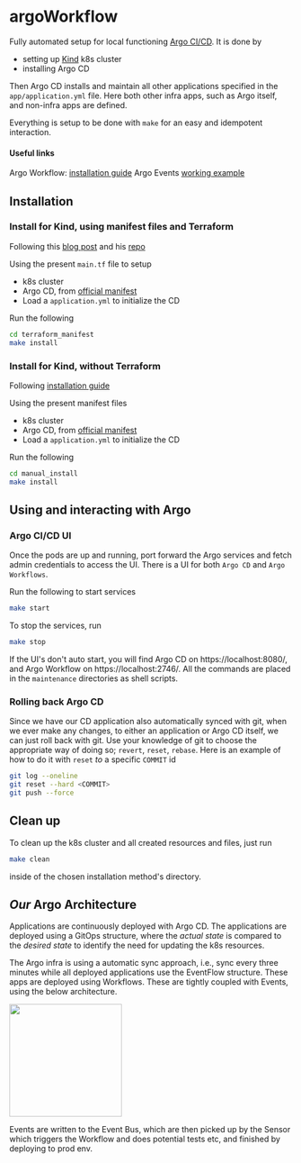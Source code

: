 # argoWorkflow
Fully automated setup for local functioning [Argo CI/CD](https://argoproj.github.io/). It is done by
* setting up [Kind](https://kind.sigs.k8s.io/) k8s cluster
* installing Argo CD

Then Argo CD installs and maintain all other applications specified in the `app/application.yml` file. Here both other infra apps, such as Argo itself, and non-infra apps are defined.

Everything is setup to be done with `make` for an easy and idempotent interaction.

#### Useful links
Argo Workflow: [installation guide](https://argoproj.github.io/argo-workflows/quick-start/)
Argo Events [working example](https://gist.github.com/vfarcic/a0a7ff04a7e22409cdfd8b466edb4e48)

## Installation

### Install for Kind, using manifest files and Terraform
Following this [blog post](https://betterprogramming.pub/how-to-set-up-argo-cd-with-terraform-to-implement-pure-gitops-d5a1d797926a) and his [repo](https://github.com/bharatmicrosystems/argo-cd-example/blob/main/terraform/main.tf)

Using the present `main.tf` file to setup
* k8s cluster
* Argo CD, from [official manifest](https://raw.githubusercontent.com/argoproj/argo-cd/stable/manifests/install.yaml)
* Load a `application.yml` to initialize the CD

Run the following
```bash
cd terraform_manifest
make install
```

### Install for Kind, without Terraform
Following [installation guide](https://argo-cd.readthedocs.io/en/stable/getting_started/#1-install-argo-cd)

Using the present manifest files
* k8s cluster
* Argo CD, from [official manifest](https://raw.githubusercontent.com/argoproj/argo-cd/stable/manifests/install.yaml)
* Load a `application.yml` to initialize the CD

Run the following
```bash
cd manual_install
make install
```

## Using and interacting with Argo

### Argo CI/CD UI
Once the pods are up and running, port forward the Argo services and fetch admin credentials to access the UI. There is a UI for both `Argo CD` and `Argo Workflows`.

Run the following to start services
```bash
make start
```
To stop the services, run
```bash
make stop
```

If the UI's don't auto start, you will find Argo CD on https://localhost:8080/, and Argo Workflow on https://localhost:2746/. All the commands are placed in the `maintenance` directories as shell scripts.

### Rolling back Argo CD
Since we have our CD application also automatically synced with git, when we ever make any changes, to either an application or Argo CD itself, we can just roll back with git. Use your knowledge of git to choose the appropriate way of doing so; `revert`, `reset`, `rebase`. Here is an example of how to do it with `reset` *to* a specific `COMMIT` id
```bash
git log --oneline
git reset --hard <COMMIT>
git push --force
```

## Clean up
To clean up the k8s cluster and all created resources and files, just run
```bash
make clean
```
inside of the chosen installation method's directory.

## *Our* Argo Architecture
Applications are continuously deployed with Argo CD. The applications are deployed using a GitOps structure, where the *actual state* is compared to the *desired state* to identify the need for updating the k8s resources.

The Argo infra is using a automatic sync approach, i.e., sync every three minutes while all deployed applications use the EventFlow structure. These apps are deployed using Workflows. These are tightly coupled with Events, using the below architecture.

<img src="https://argoproj.github.io/argo-events/assets/argo-events-architecture.png" alt="" style="height: 200px; width: auto;"/>

Events are written to the Event Bus, which are then picked up by the Sensor which triggers the Workflow and does potential tests etc, and finished by deploying to prod env.
